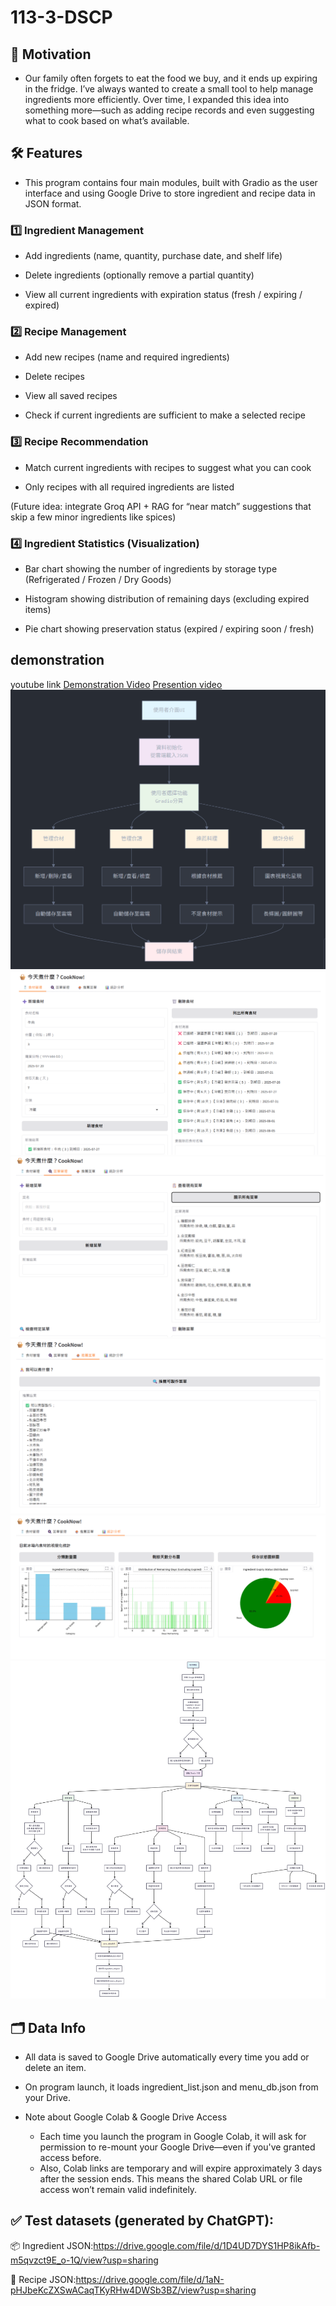 # 113-3-DSCP 
## 🍳 Motivation
- Our family often forgets to eat the food we buy, and it ends up expiring in the fridge. I’ve always wanted to create a small tool to help manage ingredients more efficiently. Over time, I expanded this idea into something more—such as adding recipe records and even suggesting what to cook based on what’s available.
## 🛠 Features
- This program contains four main modules, built with Gradio as the user interface and using Google Drive to store ingredient and recipe data in JSON format.
### 1️⃣ Ingredient Management
- Add ingredients (name, quantity, purchase date, and shelf life)

- Delete ingredients (optionally remove a partial quantity)

- View all current ingredients with expiration status (fresh / expiring / expired)

### 2️⃣ Recipe Management
- Add new recipes (name and required ingredients)

- Delete recipes

- View all saved recipes

- Check if current ingredients are sufficient to make a selected recipe

### 3️⃣ Recipe Recommendation
- Match current ingredients with recipes to suggest what you can cook

- Only recipes with all required ingredients are listed

(Future idea: integrate Groq API + RAG for “near match” suggestions that skip a few minor ingredients like spices)

### 4️⃣ Ingredient Statistics (Visualization)
- Bar chart showing the number of ingredients by storage type (Refrigerated / Frozen / Dry Goods)

- Histogram showing distribution of remaining days (excluding expired items)

- Pie chart showing preservation status (expired / expiring soon / fresh)

## demonstration  
youtube link
[Demonstration Video](https://youtu.be/3NouwoXCoDE)
[Presention video](https://youtu.be/Mq7CRGaWaIg)
![Demo 1](pics/demo_1.png)
![Demo 2](pics/demo_2.png)
![Demo 3](pics/demo_3.png)
![Demo 4](pics/demo_4.png)
![Demo 5](pics/demo_5.png)
![Demo 6](pics/demo_6.png)


## 🗂 Data Info
- All data is saved to Google Drive automatically every time you add or delete an item.

- On program launch, it loads ingredient_list.json and menu_db.json from your Drive.

- Note about Google Colab & Google Drive Access
    - Each time you launch the program in Google Colab, it will ask for permission to re-mount your Google Drive—even if you've granted access before.
    - Also, Colab links are temporary and will expire approximately 3 days after the session ends. This means the shared Colab URL or file access won’t remain valid indefinitely.
## ✅ Test datasets (generated by ChatGPT):
📦 Ingredient JSON:https://drive.google.com/file/d/1D4UD7DYS1HP8ikAfb-m5qvzct9E_o-1Q/view?usp=sharing

📘 Recipe JSON:https://drive.google.com/file/d/1aN-pHJbeKcZXSwACaqTKyRHw4DWSb3BZ/view?usp=sharing

